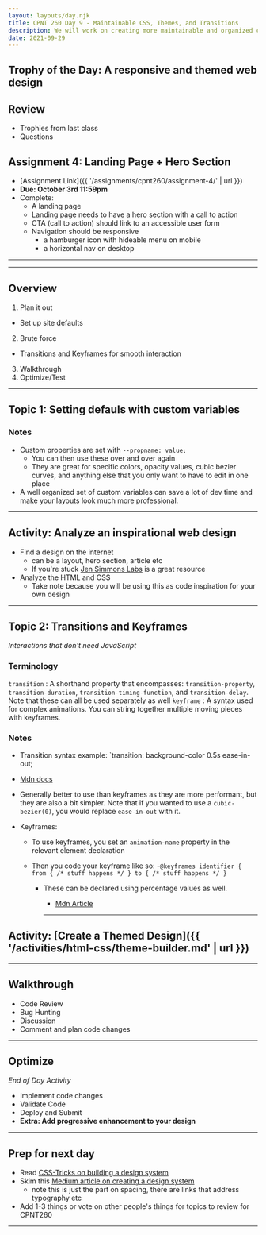 ```yaml
---
layout: layouts/day.njk
title: CPNT 260 Day 9 - Maintainable CSS, Themes, and Transitions
description: We will work on creating more maintainable and organized css code, using custom variables to create well organized themes, and tweak pseudo classes using transitions for stylized user interaction.
date: 2021-09-29
---
```


## Trophy of the Day: A responsive and themed web design

## Review

- Trophies from last class
- Questions

## Assignment 4: Landing Page + Hero Section

- [Assignment Link]({{ '/assignments/cpnt260/assignment-4/' | url }})
- **Due: October 3rd 11:59pm**
- Complete:
  - A landing page
  - Landing page needs to have a hero section with a call to action
  - CTA (call to action) should link to an accessible user form
  - Navigation should be responsive
    - a hamburger icon with hideable menu on mobile
    - a horizontal nav on desktop

---
---

## Overview

1. Plan it out

- Set up site defaults

2. Brute force

- Transitions and Keyframes for smooth interaction

3. Walkthrough
4. Optimize/Test

---

## Topic 1: Setting defauls with custom variables

### Notes

- Custom properties are set with `--propname: value;`
  - You can then use these over and over again
  - They are great for specific colors, opacity values, cubic bezier curves, and
    anything else that you only want to have to edit in one place
- A well organized set of custom variables can save a lot of dev time and make your layouts look much more professional.

---

## Activity: Analyze an inspirational web design

- Find a design on the internet
  - can be a layout, hero section, article etc
  - If you're stuck [Jen Simmons Labs](https://labs.jensimmons.com/) is a great resource
- Analyze the HTML and CSS
  - Take note because you will be using this as code inspiration for your own design

---

## Topic 2: Transitions and Keyframes

_Interactions that don't need JavaScript_

### Terminology

`transition`
: A shorthand property that encompasses: `transition-property`, `transition-duration`, `transition-timing-function`, and `transition-delay`. Note that these can all be used separately as well
`keyframe`
: A syntax used for complex animations. You can string together multiple moving pieces with keyframes.

### Notes

- Transition syntax example: `transition: background-color 0.5s ease-in-out;
- [Mdn docs](https://developer.mozilla.org/en-US/docs/Web/CSS/transition)
- Generally better to use than keyframes as they are more performant, but they are also a bit simpler. Note that if you wanted to use a `cubic-bezier(0)`, you would replace `ease-in-out` with it.

- Keyframes:

  - To use keyframes, you set an `animation-name` property in the relevant element declaration
  - Then you code your keyframe like so: -`@keyframes identifier { from { /* stuff happens */ } to { /* stuff happens */ }`

    - These can be declared using percentage values as well.

      - [Mdn Article](https://developer.mozilla.org/en-US/docs/Web/CSS/@keyframes)

      ***

## Activity: [Create a Themed Design]({{  '/activities/html-css/theme-builder.md' | url }})

---

## Walkthrough

- Code Review
- Bug Hunting
- Discussion
- Comment and plan code changes

---

## Optimize

_End of Day Activity_

- Implement code changes
- Validate Code
- Deploy and Submit
- **Extra: Add progressive enhancement to your design**

---

## Prep for next day

- Read [CSS-Tricks on building a design system](https://css-tricks.com/design-systems-building-future/)
- Skim this [Medium article on creating a design system](https://medium.com/codyhouse/create-your-design-system-part-4-spacing-895c9213e2b9)
  - note this is just the part on spacing, there are links that address typography etc
- Add 1-3 things or vote on other people's things for topics to review for CPNT260

---
